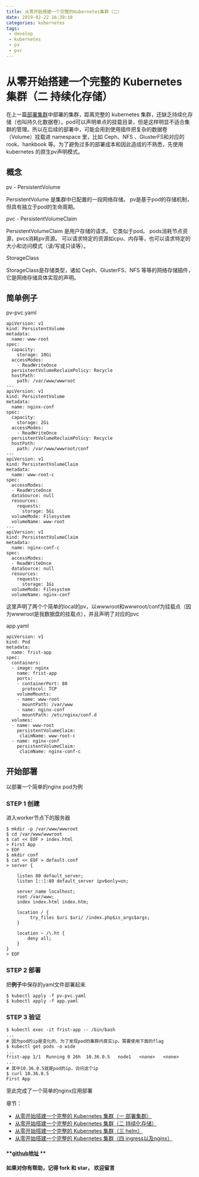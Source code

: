 ```yaml
---
title: 从零开始搭建一个完整的Kubernetes集群（二）   
date: 2019-02-22 16:39:18
categories: kubernetes
tags:
 - develop
 - kubernetes
 - pv
 - pvc
---
```


# 从零开始搭建一个完整的 Kubernetes 集群（二 持续化存储）

在上一篇[部署集群](/2019/02/21/create-full-kubernetes-1/)中部署的集群，距离完整的 kubernetes 集群，还缺乏持续化存储（也叫持久化数据卷）。pod可以声明单点的挂载目录，但是这样明显不适合集群的管理。所以在后续的部署中，可能会用到使用插件把复杂的数据卷（Volume）挂载进 namespace 里，比如 Ceph、NFS 、GlusterFS和对应的 rook、hankbook 等。为了避免过多的部署成本和因此造成的不熟悉，先使用 kubernetes 的原生pv声明模式。

## 概念

pv - PersistentVolume

PersistentVolume 是集群中已配置的一段网络存储。 pv是基于pod的存储机制，但具有独立于pod的生命周期。 

pvc - PersistentVolumeClaim

PersistentVolumeClaim 是用户存储的请求。 它类似于pod。 pods消耗节点资源，pvcs消耗pv资源。 可以请求特定的资源如cpu、内存等，也可以请求特定的大小和访问模式（读/写或只读等）。

StorageClass

StorageClass是存储类型，诸如 Ceph、GlusterFS、NFS 等等的网络存储插件，它是网络存储具体实现的声明。

## 简单例子

pv-pvc.yaml

```shell
apiVersion: v1
kind: PersistentVolume
metadata:
  name: www-root
spec:
  capacity:
    storage: 10Gi
  accessModes:
    - ReadWriteOnce
  persistentVolumeReclaimPolicy: Recycle
  hostPath:
    path: /var/www/wwwroot
---
apiVersion: v1
kind: PersistentVolume
metadata:
  name: nginx-conf
spec:
  capacity:
    storage: 2Gi
  accessModes:
    - ReadWriteOnce
  persistentVolumeReclaimPolicy: Recycle
  hostPath:
    path: /var/www/wwwroot/conf
---
apiVersion: v1
kind: PersistentVolumeClaim
metadata:
  name: www-root-c
spec:
  accessModes:
  - ReadWriteOnce
  dataSource: null
  resources:
    requests:
      storage: 5Gi
  volumeMode: Filesystem
  volumeName: www-root
---
apiVersion: v1
kind: PersistentVolumeClaim
metadata:
  name: nginx-conf-c
spec:
  accessModes:
  - ReadWriteOnce
  dataSource: null
  resources:
    requests:
      storage: 1Gi
  volumeMode: Filesystem
  volumeName: nginx-conf
```

这里声明了两个个简单的local的pv，以wwwroot和wwwroot/conf为挂载点（因为wwwroot是我数据盘的挂载点），并且声明了对应的pvc

app.yaml

```shell l
apiVersion: v1
kind: Pod
metadata:
  name: frist-app
spec:
  containers:
  - image: nginx
    name: frist-app
    ports:
    - containerPort: 80
      protocol: TCP
    volumeMounts:
    - name: www-root
      mountPath: /var/www
    - name: nginx-conf
      mountPath: /etc/nginx/conf.d
  volumes:
  - name: www-root
    persistentVolumeClaim:
     claimName: www-root-c
  - name: nginx-conf
    persistentVolumeClaim:
     claimName: nginx-conf-c
```



## 开始部署

以部署一个简单的nginx pod为例

### STEP 1 创建

进入worker节点下的服务器

```shell
$ mkdir -p /var/www/wwwroot
$ cd /var/www/wwwroot
$ cat << EOF > index.html
> First App
> EOF
$ mkdir conf
$ cat << EOF > default.conf
> server {

    listen 80 default_server;
    listen [::]:80 default_server ipv6only=on;

    server_name localhost;
    root /var/www;
    index index.html index.htm;

    location / {
         try_files $uri $uri/ /index.php$is_args$args;
    }

    location ~ /\.ht {
        deny all;
    }
}
> EOF
```

### STEP 2 部署

把**例子**中保存的yaml文件部署起来

```shell
$ kubectl apply -f pv-pvc.yaml
$ kubectl apply -f app.yaml
```

### STEP 3 验证

```shell
$ kubectl exec -it frist-app -- /bin/bash
...
# 因为pod的ip是变化的，为了发现pod的集群内真实ip，需要使用下面的flag
$ kubectl get pods -o wide
...
frist-app 1/1  Running 0 26h  10.36.0.5   node1   <none>   <none>
...
# 其中10.36.0.5就是pod的ip，访问这个ip
$ curl 10.36.0.5
First App
```

至此完成了一个简单的nginx应用部署



章节：

- [从零开始搭建一个完整的 Kubernetes 集群（一 部署集群）](/2019/02/21/create-full-kubernetes-1/)
- [从零开始搭建一个完整的 Kubernetes 集群（二 持续化存储）](/2019/02/21/create-full-kubernetes-2/)
- [从零开始搭建一个完整的 Kubernetes 集群（三 helm）]()
- [从零开始搭建一个完整的 Kubernetes 集群（四 ingress以及nginx）]()



#### **[github地址](https://github.com/ConserveLee/quick-kubernetes-deploy) **

#### **如果对你有帮助，记得 fork 和 star， 欢迎留言**